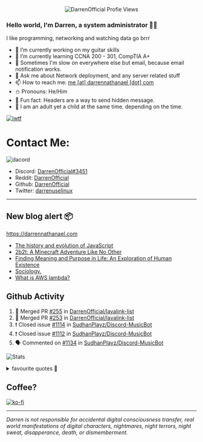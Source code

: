 <p align="center"> <img src="https://komarev.com/ghpvc/?username=DarrenOfficial&label=Profile%20views&color=0e75b6&style=flat" alt="DarrenOfficial Profie Views" /> </p>

### Hello world, I'm Darren, a system administrator 👨‍💻
I like programming, networking and watching data go brrr


- 🔭 I’m currently working on my guitar skills
- 🌴 I’m currently learning CCNA 200 - 301, CompTIA A+ 
- 🚀 Sometimes I'm slow on everywhere else but email, because email notification works.
- 💬 Ask me about Network deployment, and any server related stuff 
- 📫 How to reach me: [me [at] darrennathanael [dot] com](mailto:me@darrennathanael.com) 
- ⛄️ Pronouns: He/Him
- 🍪 Fun fact: Headers are a way to send hidden message.
- 🍻 I am an adult yet a child at the same time. depending on the time.

[![iwtf](https://i.dpaste.org/mp1rVfRd/direct.png)](https://github.com/TheOnlyWayUp)

# Contact Me:

![dacord](https://discord.c99.nl/widget/theme-4/508296903960821771.png)

- Discord: [DarrenOfficial#3451](https://discord.darrennathanael.com)
- Reddit: [DarrenOfficial](https://reddit.com/u/DarrenOfficiallol)
- Github: [DarrenOfficial](https://github.com/DarrenOfficial)
- Twitter: [darrenuselinux](https://twitter.com/darrenuselinux)


---
## New blog alert 📦
https://darrennathanael.com
<!-- BLOG-POST-LIST:START -->
- [The history and evolution of JavaScript](https://darrennathanael.com/posts/origin-of-javascript/)
- [2b2t: A Minecraft Adventure Like No Other](https://darrennathanael.com/posts/2b2t-a-minecraft-adventure-like-no-other/)
- [Finding Meaning and Purpose in Life: An Exploration of Human Existence](https://darrennathanael.com/posts/finding-meaning-and-purpose-in-life/)
- [Sociology.](https://darrennathanael.com/posts/sociology/)
- [What is AWS lambda?](https://darrennathanael.com/posts/what-is-aws-lambda/)
<!-- BLOG-POST-LIST:END -->

## Github Activity
<!--START_SECTION:activity-->
1. 🎉 Merged PR [#255](https://github.com/DarrenOfficial/lavalink-list/pull/255) in [DarrenOfficial/lavalink-list](https://github.com/DarrenOfficial/lavalink-list)
2. 🎉 Merged PR [#253](https://github.com/DarrenOfficial/lavalink-list/pull/253) in [DarrenOfficial/lavalink-list](https://github.com/DarrenOfficial/lavalink-list)
3. ❗️ Closed issue [#1114](https://github.com/SudhanPlayz/Discord-MusicBot/issues/1114) in [SudhanPlayz/Discord-MusicBot](https://github.com/SudhanPlayz/Discord-MusicBot)
4. ❗️ Closed issue [#1112](https://github.com/SudhanPlayz/Discord-MusicBot/issues/1112) in [SudhanPlayz/Discord-MusicBot](https://github.com/SudhanPlayz/Discord-MusicBot)
5. 🗣 Commented on [#1134](https://github.com/SudhanPlayz/Discord-MusicBot/issues/1134) in [SudhanPlayz/Discord-MusicBot](https://github.com/SudhanPlayz/Discord-MusicBot)
<!--END_SECTION:activity-->


![Stats](https://github-readme-stats.vercel.app/api?username=DarrenOfficial&layout=compact&hide_border=true&hide_title=true&count_private=true&include_all_commits=true&show_icons=true&bg_color=00000000&text_color=c3c6ce&icon_color=4e64f7)


<details>
<summary>favourite quotes 🍻</summary>
<br>
<i>"Always trust what others say or write without ever questioning them. Especially their code."</i> -Albert Einstein
<br><br>
  <i>"If she this easy, then she prolly got a diseasy"</i> -Dr Martin Luther King
  <br><br>
  <i>"If a woman is giving you what you want, it is deception."</i> -Sun Tzu, Art of War
</details>


## Coffee?

[![ko-fi](https://ko-fi.com/img/githubbutton_sm.svg)](https://ko-fi.com/R6R1311CB)

---

_Darren is not responsible for accidental digital consciousness transfer, real world manifestations of digital characters, nightmares, night terrors, night sweat, disapperance, death, or dismemberment._
